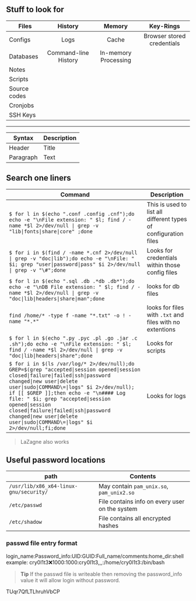 ## Stuff to look for
| Files         | History              | Memory               | Key-Rings                  |
|---------------|:--------------------:|:--------------------:|:--------------------------:|
| Configs       | Logs                 | Cache                | Browser stored credentials |
| Databases     | Command-line History | In-memory Processing |                            |
| Notes         |                      |                      |                            |
| Scripts       |                      |                      |                            |                     
| Source codes  |                      |                      |                            |
| Cronjobs      |                      |                      |                            |
| SSH Keys      |                      |                      |                            |

---

| Syntax | Description |
| ----------- | ----------- |
| Header | Title |
| Paragraph | Text |


## Search one liners

| **Command** | **Description** |
|-------------|-----------------|
| `$ for l in $(echo ".conf .config .cnf");do echo -e "\nFile extension: " $l; find / -name *$l 2>/dev/null \| grep -v "lib\|fonts\|share\|core" ;done` | This is used to list all different types of configuration files |
| `$ for i in $(find / -name *.cnf 2>/dev/null \| grep -v "doc\|lib");do echo -e "\nFile: " $i; grep "user\|password\|pass" $i 2>/dev/null \| grep -v "\#";done` | Looks for credentials within those config files |
| `$ for l in $(echo ".sql .db .*db .db*");do echo -e "\nDB File extension: " $l; find / -name *$l 2>/dev/null \| grep -v "doc\|lib\|headers\|share\|man";done` | looks for db files |
| `find /home/* -type f -name "*.txt" -o ! -name "*.*"` | looks for files with `.txt` and files with no extentions |
| `$ for l in $(echo ".py .pyc .pl .go .jar .c .sh");do echo -e "\nFile extension: " $l; find / -name *$l 2>/dev/null \| grep -v "doc\|lib\|headers\|share";done` | Looks for scripts |
| `$ for i in $(ls /var/log/* 2>/dev/null);do GREP=$(grep "accepted\|session opened\|session closed\|failure\|failed\|ssh\|password changed\|new user\|delete user\|sudo\|COMMAND\=\|logs" $i 2>/dev/null); if [[ $GREP ]];then echo -e "\n#### Log file: " $i; grep "accepted\|session opened\|session closed\|failure\|failed\|ssh\|password changed\|new user\|delete user\|sudo\|COMMAND\=\|logs" $i 2>/dev/null;fi;done` | Looks for logs |

> LaZagne also works

## Useful password locations
| **path** | **Contents** |
|----------|--------------|
| `/usr/lib/x86_x64-linux-gnu/security/` | May contain `pam_unix.so`, `pam_unix2.so` |
| `/etc/passwd` | File contains info on every user on the system |
| `/etc/shadow` | File contains all encrypted hashes |

### passwd file entry format

login_name:Password_info:UID:GUID:Full_name/comments:home_dir:shell
example:
cry0l1t3:x:1000:1000:cry0l1t3,,,:/home/cry0l1t3:/bin/bash

> **Tip** If the passwd file is writeable then removing the password_info value it will allow login without password.

TUqr7QfLTLhruhVbCP
